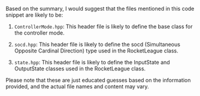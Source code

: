 Based on the summary, I would suggest that the files mentioned in this code snippet are likely to be:

1. `ControllerMode.hpp`: This header file is likely to define the base class for the controller mode.

2. `socd.hpp`: This header file is likely to define the socd (Simultaneous Opposite Cardinal Direction) type used in the RocketLeague class.

3. `state.hpp`: This header file is likely to define the InputState and OutputState classes used in the RocketLeague class.

Please note that these are just educated guesses based on the information provided, and the actual file names and content may vary.